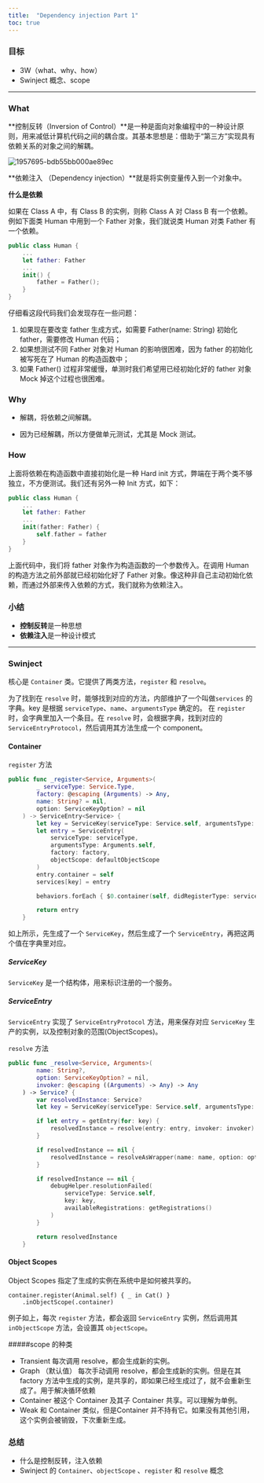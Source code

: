 ```yaml
---
title:  "Dependency injection Part 1" 
toc: true
---
```


### 目标

- 3W（what、why、how）
- Swinject 概念、scope

---

### What

**控制反转（Inversion of Control）**是一种是面向对象编程中的一种设计原则，用来减低计算机代码之间的耦合度。其基本思想是：借助于“第三方”实现具有依赖关系的对象之间的解耦。

![1957695-bdb55bb000ae89ec](https://upload-images.jianshu.io/upload_images/1957695-bdb55bb000ae89ec.jpg)



**依赖注入 （Dependency injection）**就是将实例变量传入到一个对象中。

**什么是依赖**

如果在 Class A 中，有 Class B 的实例，则称 Class A 对 Class B 有一个依赖。例如下面类 Human 中用到一个 Father 对象，我们就说类 Human 对类 Father 有一个依赖。

```swift
public class Human {
    ...
    let father: Father
    ...
    init() {
        father = Father();
    }
}
```

仔细看这段代码我们会发现存在一些问题：

1. 如果现在要改变 father 生成方式，如需要 Father(name: String) 初始化 father，需要修改 Human 代码；
2. 如果想测试不同 Father 对象对 Human 的影响很困难，因为 father 的初始化被写死在了 Human 的构造函数中；
3. 如果 Father() 过程非常缓慢，单测时我们希望用已经初始化好的 father 对象 Mock 掉这个过程也很困难。



### Why

- 解耦，将依赖之间解耦。

- 因为已经解耦，所以方便做单元测试，尤其是 Mock 测试。



### How

上面将依赖在构造函数中直接初始化是一种 Hard init 方式，弊端在于两个类不够独立，不方便测试。我们还有另外一种 Init 方式，如下：

```swift
public class Human {
    ...
    let father: Father
    ...
    init(father: Father) {
        self.father = father
    }
}
```

上面代码中，我们将 father 对象作为构造函数的一个参数传入。在调用 Human 的构造方法之前外部就已经初始化好了 Father 对象。像这种非自己主动初始化依赖，而通过外部来传入依赖的方式，我们就称为依赖注入。

### 小结

- **控制反转**是一种思想
- **依赖注入**是一种设计模式

---

### Swinject

核心是 `Container` 类。它提供了两类方法，`register` 和 `resolve`。

为了找到在 `resolve` 时，能够找到对应的方法，内部维护了一个叫做`services` 的字典。key 是根据 `serviceType`、`name`、`argumentsType` 确定的。
在 `register` 时，会字典里加入一个条目。在 `resolve` 时，会根据字典，找到对应的 `ServiceEntryProtocol`，然后调用其方法生成一个 component。

#### Container

`register` 方法

```swift
public func _register<Service, Arguments>(
        _ serviceType: Service.Type,
        factory: @escaping (Arguments) -> Any,
        name: String? = nil,
        option: ServiceKeyOption? = nil
    ) -> ServiceEntry<Service> {
        let key = ServiceKey(serviceType: Service.self, argumentsType: Arguments.self, name: name, option: option)
        let entry = ServiceEntry(
            serviceType: serviceType,
            argumentsType: Arguments.self,
            factory: factory,
            objectScope: defaultObjectScope
        )
        entry.container = self
        services[key] = entry

        behaviors.forEach { $0.container(self, didRegisterType: serviceType, toService: entry, withName: name) }

        return entry
    }
```

如上所示，先生成了一个 `ServiceKey`，然后生成了一个 `ServiceEntry`，再把这两个值在字典里对应。

##### ServiceKey

`ServiceKey` 是一个结构体，用来标识注册的一个服务。

##### ServiceEntry

`ServiceEntry` 实现了 `ServiceEntryProtocol` 方法，用来保存对应 `ServiceKey` 生产的实例，以及控制对象的范围(ObjectScopes)。

`resolve` 方法

```swift
public func _resolve<Service, Arguments>(
        name: String?,
        option: ServiceKeyOption? = nil,
        invoker: @escaping ((Arguments) -> Any) -> Any
    ) -> Service? {
        var resolvedInstance: Service?
        let key = ServiceKey(serviceType: Service.self, argumentsType: Arguments.self, name: name, option: option)

        if let entry = getEntry(for: key) {
            resolvedInstance = resolve(entry: entry, invoker: invoker)
        }

        if resolvedInstance == nil {
            resolvedInstance = resolveAsWrapper(name: name, option: option, invoker: invoker)
        }

        if resolvedInstance == nil {
            debugHelper.resolutionFailed(
                serviceType: Service.self,
                key: key,
                availableRegistrations: getRegistrations()
            )
        }

        return resolvedInstance
    }
```

#### Object Scopes

Object Scopes 指定了生成的实例在系统中是如何被共享的。

```text
container.register(Animal.self) { _ in Cat() }
    .inObjectScope(.container)
```

例子如上，每次 `register` 方法，都会返回 `ServiceEntry` 实例，然后调用其 `inObjectScope` 方法，会设置其 `objectScope`。

#####scope 的种类

- Transient
  每次调用 resolve，都会生成新的实例。
- Graph （默认值）
  每次手动调用 resolve，都会生成新的实例。但是在其 factory 方法中生成的实例，是共享的，即如果已经生成过了，就不会重新生成了。用于解决循环依赖
- Container
  被这个 Container 及其子 Container 共享。可以理解为单例。
- Weak
  和 Container 类似，但是Container 并不持有它。如果没有其他引用，这个实例会被销毁，下次重新生成。



### 总结

- 什么是控制反转，注入依赖
- Swinject 的 `Container`、`objectScope` 、`register` 和 `resolve` 概念